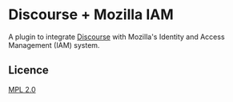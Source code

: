 Discourse + Mozilla IAM
===========================

A plugin to integrate [Discourse](http://discourse.org) with Mozilla's Identity and Access Management (IAM) system.

## Licence

[MPL 2.0](https://www.mozilla.org/MPL/2.0/)
